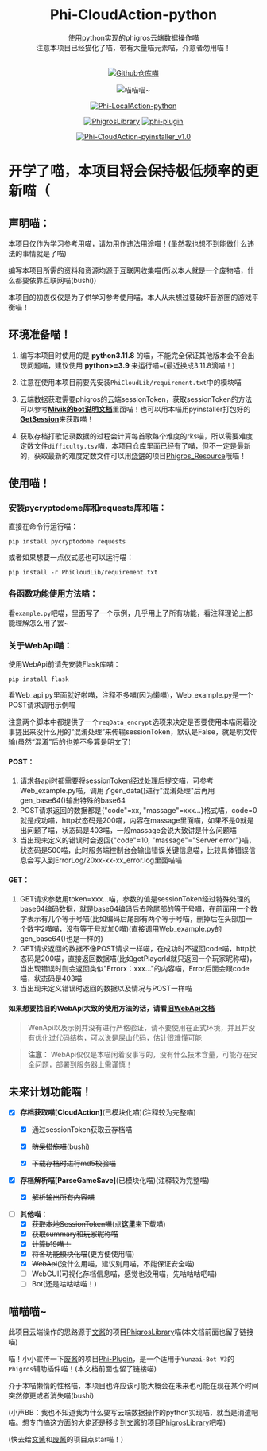 <div align="center">
<h1>Phi-CloudAction-python</h1>
使用python实现的phigros云端数据操作喵<br>
注意本项目已经猫化了喵，带有大量喵元素喵，介意者勿用喵！<br><br>

[![Github仓库喵](https://img.shields.io/badge/github-Phi--CA--py-red?style=for-the-badge&logo=Github)](https://github.com/wms26/Phi-CloudAction-python)

<img src="https://counter.seku.su/cmoe?name=phi-cloud-py&theme=r34" title="喵喵喵~"/><br>

[![Phi-LocalAction-python](https://img.shields.io/badge/Github-LocalAction(本地数据操作)-red?style=for-the-badge&logo=Github)](https://github.com/wms26/Phi-LocalAction-python)


[![PhigrosLibrary](https://img.shields.io/badge/文酱-Phigros_Library-blue?style=for-the-badge&logo=Github)](https://github.com/7aGiven/PhigrosLibrary)
[![phi-plugin](https://img.shields.io/badge/废酱-phi--plugin-blue?style=for-the-badge&logo=github)](https://github.com/Catrong/phi-plugin)


[![Phi-CloudAction-pyinstaller_v1.0](https://img.shields.io/badge/Lasest--release-Phi--CloudAction--pyinstaller__v1.0-green?style=for-the-badge&logo=Github)](https://github.com/wms26/Phi-CloudAction-python/releases/download/v1.0-kawaii/Phi-CloudAction-pyinstaller_v1.0.kawaii.exe)
</div>

# 开学了喵，本项目将会保持极低频率的更新喵（

## 声明喵：

本项目仅作为学习参考用喵，请勿用作违法用途喵！(虽然我也想不到能做什么违法的事情就是了喵)

编写本项目所需的资料和资源均源于互联网收集喵(所以本人就是一个废物喵，什么都要依靠互联网喵(bushi))

本项目的初衷仅仅是为了供学习参考使用喵，本人从未想过要破坏音游圈的游戏平衡喵！

## 环境准备喵！

1. 编写本项目时使用的是 **python3.11.8** 的喵，不能完全保证其他版本会不会出现问题喵，建议使用 **python>=3.9** 来运行喵~(最近换成3.11.8滴喵！)

2. 注意在使用本项目前要先安装`PhiCloudLib/requirement.txt`中的模块喵

3. 云端数据获取需要phigros的云端sessionToken，获取sessionToken的方法可以参考[**Mivik的bot说明文档**](https://mivik.moe/pgr-bot-help/)里面喵！也可以用本喵用pyinstaller打包好的[**GetSession**](https://github.com/wms26/Phi-CloudAction-python/releases/tag/GST_v1.0)来获取喵！

4. 获取存档打歌记录数据的过程会计算每首歌每个难度的rks喵，所以需要难度定数文件`difficulty.tsv`喵，本项目仓库里面已经有了喵，但不一定是最新的，获取最新的难度定数文件可以用[烧饼](https://github.com/3035936740)的项目[Phigros_Resource](https://github.com/3035936740/Phigros_Resource)哦喵！

## 使用喵！

### 安装pycryptodome库和requests库和喵：

直接在命令行运行喵：

```
pip install pycryptodome requests
```

或者如果想要一点仪式感也可以运行喵：

```
pip install -r PhiCloudLib/requirement.txt
```

### 各函数功能使用方法喵：

看`example.py`吧喵，里面写了一个示例，几乎用上了所有功能，看注释理论上都能理解怎么用了罢~

### 关于WebApi喵：

使用WebApi前请先安装Flask库喵：

```
pip install flask
```

看Web_api.py里面就好啦喵，注释不多喵(因为懒喵)，Web_example.py是一个POST请求调用示例喵

注意两个脚本中都提供了一个`reqData_encrypt`选项来决定是否要使用本喵闲着没事搓出来没什么用的“混淆处理”来传输sessionToken，默认是False，就是明文传输(虽然“混淆”后的也差不多算是明文了)

#### POST：
1. 请求各api时都需要将sessionToken经过处理后提交喵，可参考Web_example.py喵，调用了gen_data()进行"混淆处理"后再用gen_base64()输出特殊的base64
2. POST请求返回的数据都是{"code"=xx, "massage"=xxx...}格式喵，code=0就是成功喵，http状态码是200喵，内容在massage里面喵，如果不是0就是出问题了喵，状态码是403喵，一般massage会说大致讲是什么问题喵
3. 当出现未定义的错误时会返回{"code"=10, "massage"="Server error"}喵，状态码是500喵，此时服务端控制台会输出错误关键信息喵，比较具体错误信息会写入到ErrorLog/20xx-xx-xx_error.log里面喵喵

#### GET：
1. GET请求参数用token=xxx...喵，参数的值是sessionToken经过特殊处理的base64编码数据，就是base64编码后去除尾部的等于号喵，在前面用一个数字表示有几个等于号喵(比如编码后尾部有两个等于号喵，删掉后在头部加一个数字2喵喵，没有等于号就加0喵)(直接调用Web_example.py的gen_base64()也是一样的)
2. GET请求返回的数据不像POST请求一样喵，在成功时不返回code喵，http状态码是200喵，直接返回数据喵(比如getPlayerId就只返回一个玩家昵称喵)，当出现错误时则会返回类似"Errorx：xxx..."的内容喵，Error后面会跟code喵，状态码是403喵
3. 当出现未定义错误时返回的数据以及情况与POST一样喵

#### 如果想要找旧的WebApi大致的使用方法的话，请看[旧WebApi文档](./Old_WebApi.md)

> WenApi以及示例并没有进行严格验证，请不要使用在正式环境，并且并没有优化过代码结构，可以说是屎山代码，估计很难懂可能

> **注意：** WebApi仅仅是本喵闲着没事写的，没有什么技术含量，可能存在安全问题，部署到服务器上需谨慎！

## 未来计划功能喵！

- [x] **存档获取喵[CloudAction]**(已模块化喵)(注释较为完整喵)
  - [x] ~~通过sessionToken获取云存档喵~~
  - [x] ~~防呆措施喵~~(bushi)
  - [x] ~~下载存档时进行md5校验喵~~


- [x] **存档解析喵[ParseGameSave]**(已模块化喵)(注释较为完整喵)
  - [x] ~~解析输出所有内容喵~~


- [ ] **其他喵：**
    - [x] ~~获取本地SessionToken喵~~(点[**这里**](https://github.com/wms26/Phi-CloudAction-python/releases/tag/GST_v1.0)来下载喵)
    - [x] ~~获取summary和玩家昵称喵~~
    - [x] ~~计算b19喵！~~
    - [x] ~~将各功能模块化喵~~(更方便使用喵)
    - [x] ~~WebApi~~(没什么用喵，建议别用喵，不能保证安全喵)
    - [ ] WebGUI(可视化存档信息喵，感觉也没用喵，先咕咕咕吧喵)
    - [ ] Bot(还是咕咕咕喵！)

## 喵喵喵~

此项目云端操作的思路源于[文酱](https://github.com/7aGiven)的项目[PhigrosLibrary](https://github.com/7aGiven/PhigrosLibrary)喵(本文档前面也留了链接喵)

喵！小小宣传一下[废酱](https://github.com/Catrong)的项目[Phi-Plugin](https://github.com/catrong/phi-plugin)，是一个适用于`Yunzai-Bot V3`的`Phigros`辅助插件喵！(本文档前面也留了链接喵)

介于本喵懒惰的性格喵，本项目也许应该可能大概会在未来也可能在现在某个时间突然停更或者消失喵(bushi)

(小声BB：我也不知道我为什么要写云端数据操作的python实现喵，就当是消遣吧喵。想专门搞这方面的大佬还是移步到[文酱](https://github.com/7aGiven)的项目[PhigrosLibrary](https://github.com/7aGiven/PhigrosLibrary)吧喵)

(快去给[文酱](https://github.com/7aGiven)和[废酱](https://github.com/Catrong)的项目点star喵！)